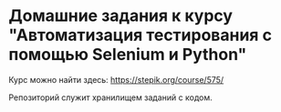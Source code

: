 # Домашние задания к курсу  "Автоматизация тестирования с помощью Selenium и Python"

Курс можно найти здесь: https://stepik.org/course/575/

Репозиторий служит хранилищем заданий с кодом.
